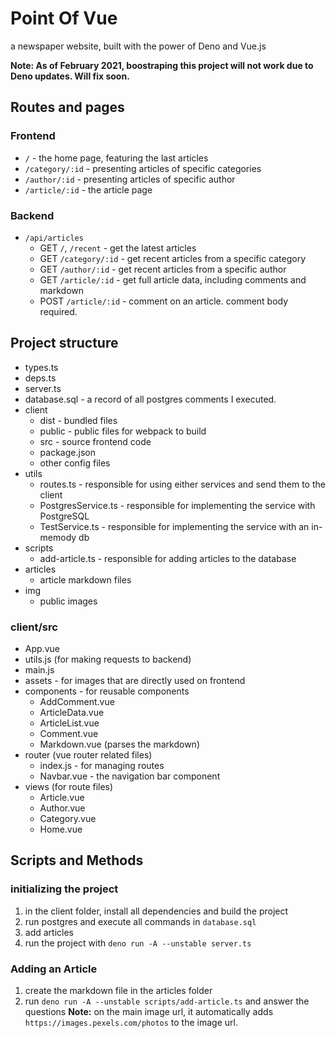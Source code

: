 # Point Of Vue

a newspaper website, built with the power of Deno and Vue.js

**Note: As of February 2021, boostraping this project will not work due to Deno updates. Will fix soon.**

## Routes and pages

### Frontend

- `/` - the home page, featuring the last articles
- `/category/:id` - presenting articles of specific categories
- `/author/:id` - presenting articles of specific author
- `/article/:id` - the article page

### Backend

- `/api/articles`
    - GET `/`, `/recent` - get the latest articles
    - GET `/category/:id` - get recent articles from a specific category
    - GET `/author/:id` - get recent articles from a specific author
    - GET `/article/:id` - get full article data, including comments and markdown
    - POST `/article/:id` - comment on an article. comment body required.

## Project structure

- types.ts
- deps.ts
- server.ts
- database.sql - a record of all postgres comments I executed.
- client
    - dist - bundled files
    - public - public files for webpack to build
    - src - source frontend code
    - package.json
    - other config files
- utils
    - routes.ts - responsible for using either services and send them to the client
    - PostgresService.ts - responsible for implementing the service with PostgreSQL
    - TestService.ts - responsible for implementing the service with an in-memody db
- scripts
    - add-article.ts - responsible for adding articles to the database
- articles
    - article markdown files
- img
    - public images

### client/src

- App.vue
- utils.js (for making requests to backend)
- main.js
- assets - for images that are directly used on frontend
- components - for reusable components
    - AddComment.vue
    - ArticleData.vue
    - ArticleList.vue
    - Comment.vue
    - Markdown.vue (parses the markdown)
- router (vue router related files)
    - index.js - for managing routes
    - Navbar.vue - the navigation bar component
- views (for route files)
    - Article.vue
    - Author.vue
    - Category.vue
    - Home.vue

## Scripts and Methods

### initializing the project

1. in the client folder, install all dependencies and build the project
2. run postgres and execute all commands in `database.sql`
3. add articles
4. run the project with `deno run -A --unstable server.ts`

### Adding an Article

1. create the markdown file in the articles folder
2. run `deno run -A --unstable scripts/add-article.ts` and answer the questions **Note:** on the main image url, it automatically adds `https://images.pexels.com/photos` to the image url.